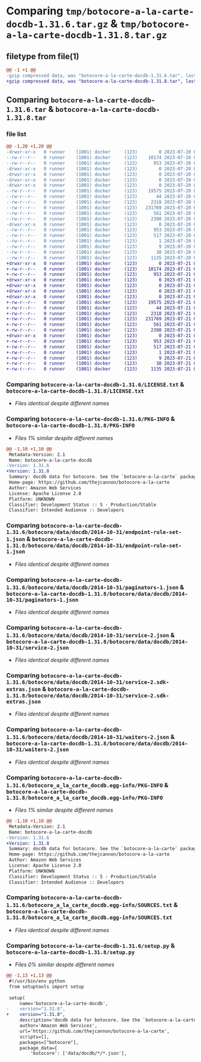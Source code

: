 # Comparing `tmp/botocore-a-la-carte-docdb-1.31.6.tar.gz` & `tmp/botocore-a-la-carte-docdb-1.31.8.tar.gz`

## filetype from file(1)

```diff
@@ -1 +1 @@
-gzip compressed data, was "botocore-a-la-carte-docdb-1.31.6.tar", last modified: Thu Jul 20 01:20:15 2023, max compression
+gzip compressed data, was "botocore-a-la-carte-docdb-1.31.8.tar", last modified: Fri Jul 21 01:21:24 2023, max compression
```

## Comparing `botocore-a-la-carte-docdb-1.31.6.tar` & `botocore-a-la-carte-docdb-1.31.8.tar`

### file list

```diff
@@ -1,20 +1,20 @@
-drwxr-xr-x   0 runner    (1001) docker     (123)        0 2023-07-20 01:20:15.718641 botocore-a-la-carte-docdb-1.31.6/
--rw-r--r--   0 runner    (1001) docker     (123)    10174 2023-07-20 01:20:15.000000 botocore-a-la-carte-docdb-1.31.6/LICENSE.txt
--rw-r--r--   0 runner    (1001) docker     (123)      953 2023-07-20 01:20:15.714641 botocore-a-la-carte-docdb-1.31.6/PKG-INFO
-drwxr-xr-x   0 runner    (1001) docker     (123)        0 2023-07-20 01:20:15.714641 botocore-a-la-carte-docdb-1.31.6/botocore/
-drwxr-xr-x   0 runner    (1001) docker     (123)        0 2023-07-20 01:20:15.714641 botocore-a-la-carte-docdb-1.31.6/botocore/data/
-drwxr-xr-x   0 runner    (1001) docker     (123)        0 2023-07-20 01:20:15.714641 botocore-a-la-carte-docdb-1.31.6/botocore/data/docdb/
-drwxr-xr-x   0 runner    (1001) docker     (123)        0 2023-07-20 01:20:15.714641 botocore-a-la-carte-docdb-1.31.6/botocore/data/docdb/2014-10-31/
--rw-r--r--   0 runner    (1001) docker     (123)    19575 2023-07-20 01:19:55.000000 botocore-a-la-carte-docdb-1.31.6/botocore/data/docdb/2014-10-31/endpoint-rule-set-1.json
--rw-r--r--   0 runner    (1001) docker     (123)       44 2023-07-20 01:19:55.000000 botocore-a-la-carte-docdb-1.31.6/botocore/data/docdb/2014-10-31/examples-1.json
--rw-r--r--   0 runner    (1001) docker     (123)     2318 2023-07-20 01:19:55.000000 botocore-a-la-carte-docdb-1.31.6/botocore/data/docdb/2014-10-31/paginators-1.json
--rw-r--r--   0 runner    (1001) docker     (123)   231769 2023-07-20 01:19:55.000000 botocore-a-la-carte-docdb-1.31.6/botocore/data/docdb/2014-10-31/service-2.json
--rw-r--r--   0 runner    (1001) docker     (123)      561 2023-07-20 01:19:55.000000 botocore-a-la-carte-docdb-1.31.6/botocore/data/docdb/2014-10-31/service-2.sdk-extras.json
--rw-r--r--   0 runner    (1001) docker     (123)     2398 2023-07-20 01:19:55.000000 botocore-a-la-carte-docdb-1.31.6/botocore/data/docdb/2014-10-31/waiters-2.json
-drwxr-xr-x   0 runner    (1001) docker     (123)        0 2023-07-20 01:20:15.714641 botocore-a-la-carte-docdb-1.31.6/botocore_a_la_carte_docdb.egg-info/
--rw-r--r--   0 runner    (1001) docker     (123)      953 2023-07-20 01:20:15.000000 botocore-a-la-carte-docdb-1.31.6/botocore_a_la_carte_docdb.egg-info/PKG-INFO
--rw-r--r--   0 runner    (1001) docker     (123)      517 2023-07-20 01:20:15.000000 botocore-a-la-carte-docdb-1.31.6/botocore_a_la_carte_docdb.egg-info/SOURCES.txt
--rw-r--r--   0 runner    (1001) docker     (123)        1 2023-07-20 01:20:15.000000 botocore-a-la-carte-docdb-1.31.6/botocore_a_la_carte_docdb.egg-info/dependency_links.txt
--rw-r--r--   0 runner    (1001) docker     (123)        9 2023-07-20 01:20:15.000000 botocore-a-la-carte-docdb-1.31.6/botocore_a_la_carte_docdb.egg-info/top_level.txt
--rw-r--r--   0 runner    (1001) docker     (123)       38 2023-07-20 01:20:15.718641 botocore-a-la-carte-docdb-1.31.6/setup.cfg
--rw-r--r--   0 runner    (1001) docker     (123)     1135 2023-07-20 01:20:15.000000 botocore-a-la-carte-docdb-1.31.6/setup.py
+drwxr-xr-x   0 runner    (1001) docker     (123)        0 2023-07-21 01:21:24.614992 botocore-a-la-carte-docdb-1.31.8/
+-rw-r--r--   0 runner    (1001) docker     (123)    10174 2023-07-21 01:21:24.000000 botocore-a-la-carte-docdb-1.31.8/LICENSE.txt
+-rw-r--r--   0 runner    (1001) docker     (123)      953 2023-07-21 01:21:24.614992 botocore-a-la-carte-docdb-1.31.8/PKG-INFO
+drwxr-xr-x   0 runner    (1001) docker     (123)        0 2023-07-21 01:21:24.610992 botocore-a-la-carte-docdb-1.31.8/botocore/
+drwxr-xr-x   0 runner    (1001) docker     (123)        0 2023-07-21 01:21:24.610992 botocore-a-la-carte-docdb-1.31.8/botocore/data/
+drwxr-xr-x   0 runner    (1001) docker     (123)        0 2023-07-21 01:21:24.610992 botocore-a-la-carte-docdb-1.31.8/botocore/data/docdb/
+drwxr-xr-x   0 runner    (1001) docker     (123)        0 2023-07-21 01:21:24.614992 botocore-a-la-carte-docdb-1.31.8/botocore/data/docdb/2014-10-31/
+-rw-r--r--   0 runner    (1001) docker     (123)    19575 2023-07-21 01:21:06.000000 botocore-a-la-carte-docdb-1.31.8/botocore/data/docdb/2014-10-31/endpoint-rule-set-1.json
+-rw-r--r--   0 runner    (1001) docker     (123)       44 2023-07-21 01:21:06.000000 botocore-a-la-carte-docdb-1.31.8/botocore/data/docdb/2014-10-31/examples-1.json
+-rw-r--r--   0 runner    (1001) docker     (123)     2318 2023-07-21 01:21:06.000000 botocore-a-la-carte-docdb-1.31.8/botocore/data/docdb/2014-10-31/paginators-1.json
+-rw-r--r--   0 runner    (1001) docker     (123)   231769 2023-07-21 01:21:06.000000 botocore-a-la-carte-docdb-1.31.8/botocore/data/docdb/2014-10-31/service-2.json
+-rw-r--r--   0 runner    (1001) docker     (123)      561 2023-07-21 01:21:06.000000 botocore-a-la-carte-docdb-1.31.8/botocore/data/docdb/2014-10-31/service-2.sdk-extras.json
+-rw-r--r--   0 runner    (1001) docker     (123)     2398 2023-07-21 01:21:06.000000 botocore-a-la-carte-docdb-1.31.8/botocore/data/docdb/2014-10-31/waiters-2.json
+drwxr-xr-x   0 runner    (1001) docker     (123)        0 2023-07-21 01:21:24.614992 botocore-a-la-carte-docdb-1.31.8/botocore_a_la_carte_docdb.egg-info/
+-rw-r--r--   0 runner    (1001) docker     (123)      953 2023-07-21 01:21:24.000000 botocore-a-la-carte-docdb-1.31.8/botocore_a_la_carte_docdb.egg-info/PKG-INFO
+-rw-r--r--   0 runner    (1001) docker     (123)      517 2023-07-21 01:21:24.000000 botocore-a-la-carte-docdb-1.31.8/botocore_a_la_carte_docdb.egg-info/SOURCES.txt
+-rw-r--r--   0 runner    (1001) docker     (123)        1 2023-07-21 01:21:24.000000 botocore-a-la-carte-docdb-1.31.8/botocore_a_la_carte_docdb.egg-info/dependency_links.txt
+-rw-r--r--   0 runner    (1001) docker     (123)        9 2023-07-21 01:21:24.000000 botocore-a-la-carte-docdb-1.31.8/botocore_a_la_carte_docdb.egg-info/top_level.txt
+-rw-r--r--   0 runner    (1001) docker     (123)       38 2023-07-21 01:21:24.614992 botocore-a-la-carte-docdb-1.31.8/setup.cfg
+-rw-r--r--   0 runner    (1001) docker     (123)     1135 2023-07-21 01:21:24.000000 botocore-a-la-carte-docdb-1.31.8/setup.py
```

### Comparing `botocore-a-la-carte-docdb-1.31.6/LICENSE.txt` & `botocore-a-la-carte-docdb-1.31.8/LICENSE.txt`

 * *Files identical despite different names*

### Comparing `botocore-a-la-carte-docdb-1.31.6/PKG-INFO` & `botocore-a-la-carte-docdb-1.31.8/PKG-INFO`

 * *Files 1% similar despite different names*

```diff
@@ -1,10 +1,10 @@
 Metadata-Version: 2.1
 Name: botocore-a-la-carte-docdb
-Version: 1.31.6
+Version: 1.31.8
 Summary: docdb data for botocore. See the `botocore-a-la-carte` package for more info.
 Home-page: https://github.com/thejcannon/botocore-a-la-carte
 Author: Amazon Web Services
 License: Apache License 2.0
 Platform: UNKNOWN
 Classifier: Development Status :: 5 - Production/Stable
 Classifier: Intended Audience :: Developers
```

### Comparing `botocore-a-la-carte-docdb-1.31.6/botocore/data/docdb/2014-10-31/endpoint-rule-set-1.json` & `botocore-a-la-carte-docdb-1.31.8/botocore/data/docdb/2014-10-31/endpoint-rule-set-1.json`

 * *Files identical despite different names*

### Comparing `botocore-a-la-carte-docdb-1.31.6/botocore/data/docdb/2014-10-31/paginators-1.json` & `botocore-a-la-carte-docdb-1.31.8/botocore/data/docdb/2014-10-31/paginators-1.json`

 * *Files identical despite different names*

### Comparing `botocore-a-la-carte-docdb-1.31.6/botocore/data/docdb/2014-10-31/service-2.json` & `botocore-a-la-carte-docdb-1.31.8/botocore/data/docdb/2014-10-31/service-2.json`

 * *Files identical despite different names*

### Comparing `botocore-a-la-carte-docdb-1.31.6/botocore/data/docdb/2014-10-31/service-2.sdk-extras.json` & `botocore-a-la-carte-docdb-1.31.8/botocore/data/docdb/2014-10-31/service-2.sdk-extras.json`

 * *Files identical despite different names*

### Comparing `botocore-a-la-carte-docdb-1.31.6/botocore/data/docdb/2014-10-31/waiters-2.json` & `botocore-a-la-carte-docdb-1.31.8/botocore/data/docdb/2014-10-31/waiters-2.json`

 * *Files identical despite different names*

### Comparing `botocore-a-la-carte-docdb-1.31.6/botocore_a_la_carte_docdb.egg-info/PKG-INFO` & `botocore-a-la-carte-docdb-1.31.8/botocore_a_la_carte_docdb.egg-info/PKG-INFO`

 * *Files 1% similar despite different names*

```diff
@@ -1,10 +1,10 @@
 Metadata-Version: 2.1
 Name: botocore-a-la-carte-docdb
-Version: 1.31.6
+Version: 1.31.8
 Summary: docdb data for botocore. See the `botocore-a-la-carte` package for more info.
 Home-page: https://github.com/thejcannon/botocore-a-la-carte
 Author: Amazon Web Services
 License: Apache License 2.0
 Platform: UNKNOWN
 Classifier: Development Status :: 5 - Production/Stable
 Classifier: Intended Audience :: Developers
```

### Comparing `botocore-a-la-carte-docdb-1.31.6/botocore_a_la_carte_docdb.egg-info/SOURCES.txt` & `botocore-a-la-carte-docdb-1.31.8/botocore_a_la_carte_docdb.egg-info/SOURCES.txt`

 * *Files identical despite different names*

### Comparing `botocore-a-la-carte-docdb-1.31.6/setup.py` & `botocore-a-la-carte-docdb-1.31.8/setup.py`

 * *Files 0% similar despite different names*

```diff
@@ -1,13 +1,13 @@
 #!/usr/bin/env python
 from setuptools import setup
 
 setup(
     name='botocore-a-la-carte-docdb',
-    version="1.31.6",
+    version="1.31.8",
     description='docdb data for botocore. See the `botocore-a-la-carte` package for more info.',
     author='Amazon Web Services',
     url='https://github.com/thejcannon/botocore-a-la-carte',
     scripts=[],
     packages=["botocore"],
     package_data={
         'botocore': ['data/docdb/*/*.json'],
```


